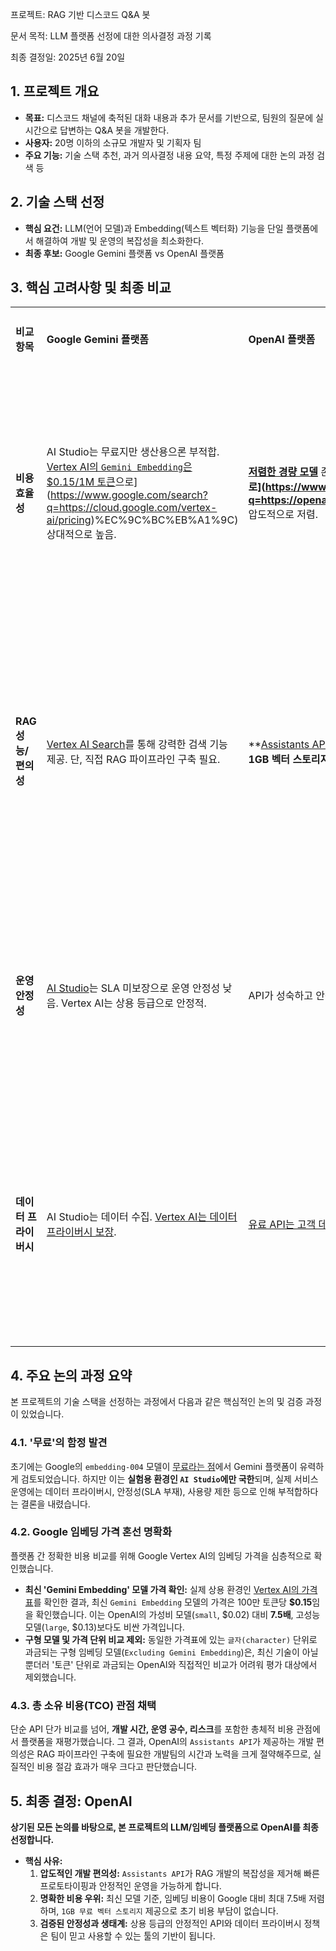 프로젝트: RAG 기반 디스코드 Q&A 봇

문서 목적: LLM 플랫폼 선정에 대한 의사결정 과정 기록

최종 결정일: 2025년 6월 20일

## 1. 프로젝트 개요

- **목표:** 디스코드 채널에 축적된 대화 내용과 추가 문서를 기반으로, 팀원의 질문에 실시간으로 답변하는 Q&amp;A 봇을 개발한다.
- **사용자:** 20명 이하의 소규모 개발자 및 기획자 팀
- **주요 기능:** 기술 스택 추천, 과거 의사결정 내용 요약, 특정 주제에 대한 논의 과정 검색 등

## 2. 기술 스택 선정

- **핵심 요건:** LLM(언어 모델)과 Embedding(텍스트 벡터화) 기능을 단일 플랫폼에서 해결하여 개발 및 운영의 복잡성을 최소화한다.
- **최종 후보:** Google Gemini 플랫폼 vs OpenAI 플랫폼

## 3. 핵심 고려사항 및 최종 비교

|   |   |   |   |
|---|---|---|---|
|**비교 항목**|**Google Gemini 플랫폼**|**OpenAI 플랫폼**|**선택 이유**|
|**비용 효율성**|AI Studio는 무료지만 생산용으론 부적합. [Vertex AI의 `Gemini Embedding`은 $0.15/1M 토큰](https://www.google.com/search?q=%5Bhttps://cloud.google.com/vertex-ai/pricing)으로](https://www.google.com/search?q=https://cloud.google.com/vertex-ai/pricing)%EC%9C%BC%EB%A1%9C) 상대적으로 높음.|**[저렴한 경량 모델](https://openai.com/api/pricing/)** 존재. **[`text-embedding-3-small`은 $0.02/1M 토큰](https://www.google.com/search?q=%5Bhttps://openai.com/api/pricing/)**으로](https://www.google.com/search?q=https://openai.com/api/pricing/)**%EC%9C%BC%EB%A1%9C) 압도적으로 저렴.|소규모 프로젝트에 최적화된 비용 구조.|
|**RAG 성능/편의성**|[Vertex AI Search](https://www.google.com/search?q=https://cloud.google.com/vertex-ai/docs/generative-ai/rag/overview)를 통해 강력한 검색 기능 제공. 단, 직접 RAG 파이프라인 구축 필요.|**[Assistants API의 File Search 기능](https://platform.openai.com/docs/assistants/tools/file-search)**이 RAG 파이프라인을 자동화. **1GB 벡터 스토리지 무료 제공.**|압도적인 개발 편의성으로 시간과 노력 절약.|
|**운영 안정성**|[AI Studio](https://ai.google.dev/)는 SLA 미보장으로 운영 안정성 낮음. Vertex AI는 상용 등급으로 안정적.|API가 성숙하고 안정적이며, 상용 등급의 SLA 보장.|팀이 의존하는 툴로서 안정성 확보.|
|**데이터 프라이버시**|AI Studio는 데이터 수집. [Vertex AI는 데이터 프라이버시 보장](https://www.google.com/search?q=https://cloud.google.com/vertex-ai/docs/generative-ai/data-privacy).|[유료 API는 고객 데이터를 학습에 사용하지 않음](https://openai.com/enterprise-privacy).|팀 내부의 민감한 정보를 안전하게 보호.|

## 4. 주요 논의 과정 요약

본 프로젝트의 기술 스택을 선정하는 과정에서 다음과 같은 핵심적인 논의 및 검증 과정이 있었습니다.

### 4.1. '무료'의 함정 발견

초기에는 Google의 `embedding-004` 모델이 [무료라는 점](https://ai.google.dev/gemini-api/docs/pricing)에서 Gemini 플랫폼이 유력하게 검토되었습니다. 하지만 이는 **실험용 환경인 `AI Studio`에만 국한**되며, 실제 서비스 운영에는 데이터 프라이버시, 안정성(SLA 부재), 사용량 제한 등으로 인해 부적합하다는 결론을 내렸습니다.

### 4.2. Google 임베딩 가격 혼선 명확화

플랫폼 간 정확한 비용 비교를 위해 Google Vertex AI의 임베딩 가격을 심층적으로 확인했습니다.

- **최신 'Gemini Embedding' 모델 가격 확인:** 실제 상용 환경인 [Vertex AI의 가격표](https://cloud.google.com/vertex-ai/pricing)를 확인한 결과, 최신 `Gemini Embedding` 모델의 가격은 100만 토큰당 **$0.15**임을 확인했습니다. 이는 OpenAI의 가성비 모델(`small`, $0.02) 대비 **7.5배**, 고성능 모델(`large`, $0.13)보다도 비싼 가격입니다.
- **구형 모델 및 가격 단위 비교 제외:** 동일한 가격표에 있는 `글자(character)` 단위로 과금되는 구형 임베딩 모델(`Excluding Gemini Embedding`)은, 최신 기술이 아닐뿐더러 '토큰' 단위로 과금되는 OpenAI와 직접적인 비교가 어려워 평가 대상에서 제외했습니다.

### 4.3. 총 소유 비용(TCO) 관점 채택

단순 API 단가 비교를 넘어, **개발 시간, 운영 공수, 리스크**를 포함한 총체적 비용 관점에서 플랫폼을 재평가했습니다. 그 결과, OpenAI의 `Assistants API`가 제공하는 개발 편의성은 RAG 파이프라인 구축에 필요한 개발팀의 시간과 노력을 크게 절약해주므로, 실질적인 비용 절감 효과가 매우 크다고 판단했습니다.

## 5. 최종 결정: OpenAI

**상기된 모든 논의를 바탕으로, 본 프로젝트의 LLM/임베딩 플랫폼으로 OpenAI를 최종 선정합니다.**

- **핵심 사유:**
    1. **압도적인 개발 편의성:** `Assistants API`가 RAG 개발의 복잡성을 제거해 빠른 프로토타이핑과 안정적인 운영을 가능하게 합니다.
    2. **명확한 비용 우위:** 최신 모델 기준, 임베딩 비용이 Google 대비 최대 7.5배 저렴하며, `1GB 무료 벡터 스토리지` 제공으로 초기 비용 부담이 없습니다.
    3. **검증된 안정성과 생태계:** 상용 등급의 안정적인 API와 데이터 프라이버시 정책은 팀이 믿고 사용할 수 있는 툴의 기반이 됩니다.

